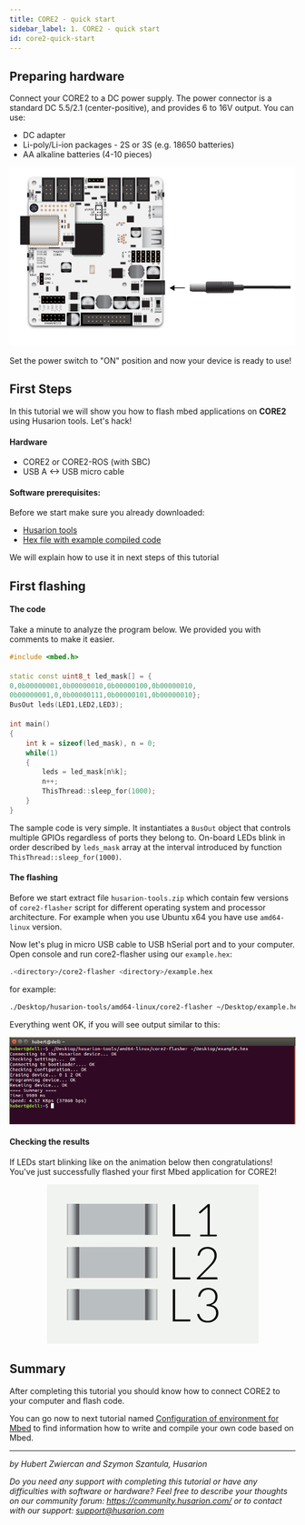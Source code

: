 ```yaml
---
title: CORE2 - quick start
sidebar_label: 1. CORE2 - quick start
id: core2-quick-start
---
```


## Preparing hardware ##

Connect your CORE2 to a DC power supply. The power connector is a standard DC 5.5/2.1 (center-positive), and provides 6 to 16V output. You can use:

* DC adapter
* Li-poly/Li-ion packages - 2S or 3S (e.g. 18650 batteries)
* AA alkaline batteries (4-10 pieces)

<div><center><img src="/docs/assets/img/howToStart/core2_power_supply.png"
/></center></div>

Set the power switch to "ON" position and now your device is ready to use!

## First Steps

In this tutorial we will show you how to flash mbed applications on **CORE2** using Husarion tools. Let's hack!

#### Hardware

* CORE2 or CORE2-ROS (with SBC)
* USB A <-> USB micro cable

#### Software prerequisites:

Before we start make sure you already downloaded:

* [Husarion tools](https://files.husarion.com/husarion-tools/husarion-tools.zip)
* [Hex file with example compiled code](https://files.husarion.com/husarion-tools/example.hex)

We will explain how to use it in next steps of this tutorial 
## First flashing

#### The code

Take a minute to analyze the program below. We provided you with comments to make it easier. 

```cpp
#include <mbed.h>

static const uint8_t led_mask[] = {
0,0b00000001,0b00000010,0b00000100,0b00000010,
0b00000001,0,0b00000111,0b00000101,0b00000010};
BusOut leds(LED1,LED2,LED3);

int main()
{
    int k = sizeof(led_mask), n = 0;
    while(1)
    {
        leds = led_mask[n%k];
        n++;
        ThisThread::sleep_for(1000);
    }
}
```

The sample code is very simple. It instantiates a `BusOut` object that controls multiple GPIOs regardless of ports they belong to. On-board LEDs blink in order described by `leds_mask` array at the interval introduced by function `ThisThread::sleep_for(1000)`.    

#### The flashing

Before we start extract file `husarion-tools.zip` which contain few versions of `core2-flasher` script for different operating system and processor architecture. For example when you use Ubuntu x64 you have use `amd64-linux` version.

Now let's plug in micro USB cable to USB hSerial port and to your computer. Open console and run core2-flasher using our `example.hex`:

```sh
.<directory>/core2-flasher <directory>/example.hex
```
for example:
```sh
./Desktop/husarion-tools/amd64-linux/core2-flasher ~/Desktop/example.hex
```
Everything went OK, if you will see output similar to this:

<div>
<center><img src="/docs/assets/img/howToStart/output.png" alt="output"/></center>
</div> 

#### Checking the results

If LEDs start blinking like on the animation below then congratulations! You've just successfully flashed your first Mbed application for CORE2!

<div>
<center><img src="/docs/assets/img/mbed-tutorials/mbed-tutorial-animation.gif" alt="result"/></center>
</div> 

## Summary

After completing this tutorial you should know how to connect CORE2 to your computer and flash code. 

You can go now to next tutorial named [Configuration of environment for Mbed](https://husarion.com/core2/tutorials/mbed/1-enviroment-configuration) to find information how to write and compile your own code based on Mbed.

---------

*by Hubert Zwiercan and Szymon Szantula, Husarion*

*Do you need any support with completing this tutorial or have any difficulties with software or hardware? Feel free to describe your thoughts on our community forum: https://community.husarion.com/ or to contact with our support: support@husarion.com*

